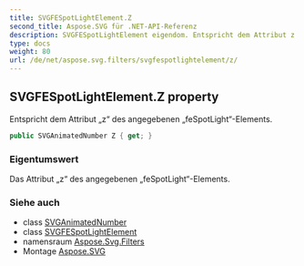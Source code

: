 ```yaml
---
title: SVGFESpotLightElement.Z
second_title: Aspose.SVG für .NET-API-Referenz
description: SVGFESpotLightElement eigendom. Entspricht dem Attribut z des angegebenen feSpotLightElements.
type: docs
weight: 80
url: /de/net/aspose.svg.filters/svgfespotlightelement/z/
---
```

## SVGFESpotLightElement.Z property

Entspricht dem Attribut „z“ des angegebenen „feSpotLight“-Elements.

```csharp
public SVGAnimatedNumber Z { get; }
```

### Eigentumswert

Das Attribut „z“ des angegebenen „feSpotLight“-Elements.

### Siehe auch

* class [SVGAnimatedNumber](../../../aspose.svg.datatypes/svganimatednumber/)
* class [SVGFESpotLightElement](../)
* namensraum [Aspose.Svg.Filters](../../svgfespotlightelement/)
* Montage [Aspose.SVG](../../../)


